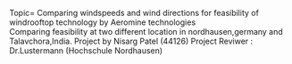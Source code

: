 Topic= Comparing windspeeds and wind directions for feasibility of windrooftop technology by Aeromine technologies
<br>
Comparing feasibility at two different location in nordhausen,germany and Talavchora,India.
Project by Nisarg Patel (44126)
Project Reviwer : Dr.Lustermann (Hochschule Nordhausen)
